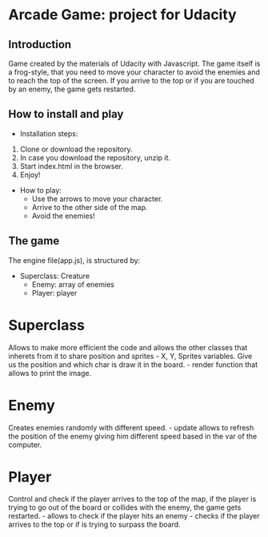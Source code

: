 # Arcade Game: project for Udacity 

## Introduction

Game created by the materials of Udacity with Javascript. The game itself is a frog-style, that you need to move your character to avoid the enemies and to reach the top of the screen. If you arrive to the top or if you are touched by an enemy, the game gets restarted.

## How to install and play

- Installation steps:
1. Clone or download the repository.
2. In case you download the repository, unzip it.
3. Start index.html in the browser.
4. Enjoy!

- How to play:
    - Use the arrows to move your character.
    - Arrive to the other side of the map.
    - Avoid the enemies!

## The game

The engine file(app.js), is structured by:

- Superclass: Creature
    - Enemy: array of enemies
    - Player: player
    
# Superclass

Allows to make more efficient the code and allows the other classes that inherets from it to share position and sprites
    - X, Y, Sprites variables. Give us the position and which char is draw it in the board.
    - render function that allows to print the image.

# Enemy

Creates enemies randomly with different speed.
    - update allows to refresh the position of the enemy giving him different speed based in the var of the computer.

# Player

Control and check if the player arrives to the top of the map, if the player is trying to go out of the board or collides with the enemy, the game gets restarted.
    - allows to check if the player hits an enemy
    - checks if the player arrives to the top or if is trying to surpass the board.
